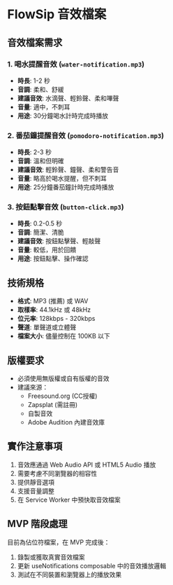 # FlowSip 音效檔案

## 音效檔案需求

### 1. 喝水提醒音效 (`water-notification.mp3`)
- **時長**: 1-2 秒
- **音調**: 柔和、舒緩
- **建議音效**: 水滴聲、輕鈴聲、柔和嗶聲
- **音量**: 適中，不刺耳
- **用途**: 30分鐘喝水計時完成時播放

### 2. 番茄鐘提醒音效 (`pomodoro-notification.mp3`)
- **時長**: 2-3 秒
- **音調**: 溫和但明確
- **建議音效**: 輕鈴聲、鐘聲、柔和警告音
- **音量**: 略高於喝水提醒，但不刺耳
- **用途**: 25分鐘番茄鐘計時完成時播放

### 3. 按鈕點擊音效 (`button-click.mp3`)
- **時長**: 0.2-0.5 秒
- **音調**: 簡潔、清脆
- **建議音效**: 按鈕點擊聲、輕敲聲
- **音量**: 較低，用於回饋
- **用途**: 按鈕點擊、操作確認

## 技術規格

- **格式**: MP3 (推薦) 或 WAV
- **取樣率**: 44.1kHz 或 48kHz
- **位元率**: 128kbps - 320kbps
- **聲道**: 單聲道或立體聲
- **檔案大小**: 儘量控制在 100KB 以下

## 版權要求

- 必須使用無版權或自有版權的音效
- 建議來源：
  - Freesound.org (CC授權)
  - Zapsplat (需註冊)
  - 自製音效
  - Adobe Audition 內建音效庫

## 實作注意事項

1. 音效應通過 Web Audio API 或 HTML5 Audio 播放
2. 需要考慮不同瀏覽器的相容性
3. 提供靜音選項
4. 支援音量調整
5. 在 Service Worker 中預快取音效檔案

## MVP 階段處理

目前為佔位符檔案，在 MVP 完成後：
1. 錄製或獲取真實音效檔案
2. 更新 useNotifications composable 中的音效播放邏輯
3. 測試在不同裝置和瀏覽器上的播放效果